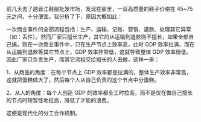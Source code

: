 前几天去了趟晋江鞋服批发市场，发现在那里，一双高质量的鞋子价格在 45~75 元之间，十分便宜。我分析了下，原因大概如此：

一次商业事件的全部流程包括：生产、运输、记账、营销、退款、处理其它异常（如：丢件）。然而厂家只擅长生产，其它的从运输到退款则不擅长，如果全部自己搞，则在一次商业事件中，只在生产节点上效率高，此时 GDP 效率拉满，而在从运输到退款等其它节点上，GDP 效率非常低，这就导致整体 GDP 效率很低。因此厂家只负责生产，而其它流程交给擅长的人去做，这样一来：

1、从商品的角度：在每个节点上 GDP 效率都是拉满的，整体生产效率非常高，这就把蛋糕做大了，然后每个人从自己负责的这个节点中分蛋糕。

2、从人的角度：每个人创造 GDP 的效率都全工时拉高，而不是仅在做自己擅长的节点时短暂性地拉高，降低了才能的浪费。

这便是现代化的分工合作机制。
